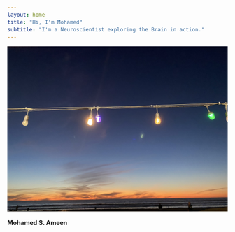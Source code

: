 ```yaml
---
layout: home
title: "Hi, I'm Mohamed"
subtitle: "I'm a Neuroscientist exploring the Brain in action."
---
```


![Profile image](/assets/images/IMG_1872.JPEG)

**Mohamed S. Ameen**
